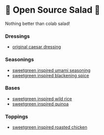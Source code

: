 # 🥗 Open Source Salad 🥗

Nothing better than colab salad!

### Dressings

- [original caesar dressing]()

### Seasonings

- [sweetgreen inspired umami seasoning](seasonings/sweetgreen-umami-seasoning.md)
- [sweetgreen inspired blackening spice](seasonings/sweetgreen-blackening-spice.md)

### Bases

- [sweetgreen inspired wild rice]()
- [sweetgreen inspired quinoa]()

### Toppings

- [sweetgreen inspired roasted chicken](toppings/sweetgreen-roasted-chicken.md)
